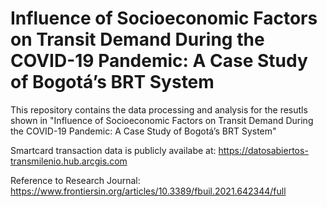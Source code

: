 # Influence of Socioeconomic Factors on Transit Demand During the COVID-19 Pandemic: A Case Study of Bogotá’s BRT System
This repository contains the data  processing and analysis for the resutls shown in "Influence of Socioeconomic Factors on Transit Demand During the COVID-19 Pandemic: A Case Study of Bogotá’s BRT System"

Smartcard transaction data is publicly availabe at: https://datosabiertos-transmilenio.hub.arcgis.com

Reference to Research Journal: https://www.frontiersin.org/articles/10.3389/fbuil.2021.642344/full

